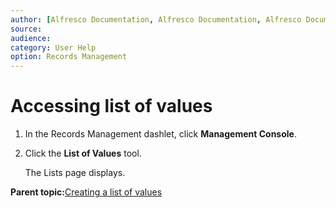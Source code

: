 ```yaml
---
author: [Alfresco Documentation, Alfresco Documentation, Alfresco Documentation]
source: 
audience: 
category: User Help
option: Records Management
---
```


# Accessing list of values

1.  In the Records Management dashlet, click **Management Console**.

2.  Click the **List of Values** tool.

    The Lists page displays.


**Parent topic:**[Creating a list of values](../concepts/rm-lov-intro.md)

